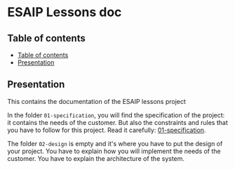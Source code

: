 <!--
SPDX-FileCopyrightText: 2025 Benoît Rolandeau <benoit.rolandeau@allcircuits.com>

SPDX-License-Identifier: MIT
-->

# ESAIP Lessons doc <!-- omit from toc -->

## Table of contents

- [Table of contents](#table-of-contents)
- [Presentation](#presentation)

## Presentation

This contains the documentation of the ESAIP lessons project

In the folder `01-specification`, you will find the specification of the project: it contains the
needs of the customer. But also the constraints and rules that you have to follow for this project.
Read it carefully: [01-specification](01-specification/README.md).

The folder `02-design` is empty and it's where you have to put the design of your project. You have
to explain how you will implement the needs of the customer. You have to explain the architecture of
the system.
